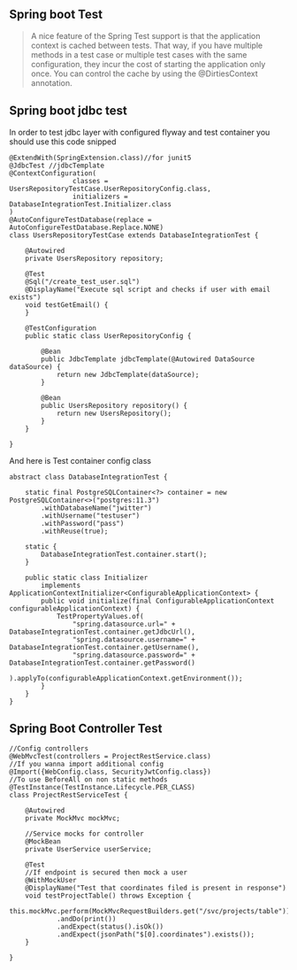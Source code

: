 ## Spring boot Test
> A nice feature of the Spring Test support is that the application context is cached between tests.
> That way, if you have multiple methods in a test case or multiple test cases with the same configuration,
> they incur the cost of starting the application only once.
> You can control the cache by using the @DirtiesContext annotation.

## Spring boot jdbc test
In order to test jdbc layer with configured flyway and test container you should use this code snipped
```
@ExtendWith(SpringExtension.class)//for junit5
@JdbcTest //jdbcTemplate
@ContextConfiguration(
				classes = UsersRepositoryTestCase.UserRepositoryConfig.class,
				initializers = DatabaseIntegrationTest.Initializer.class
)
@AutoConfigureTestDatabase(replace = AutoConfigureTestDatabase.Replace.NONE)
class UsersRepositoryTestCase extends DatabaseIntegrationTest {

    @Autowired
    private UsersRepository repository;

    @Test
    @Sql("/create_test_user.sql")
    @DisplayName("Execute sql script and checks if user with email exists")
    void testGetEmail() {
    }

    @TestConfiguration
    public static class UserRepositoryConfig {

        @Bean
        public JdbcTemplate jdbcTemplate(@Autowired DataSource dataSource) {
            return new JdbcTemplate(dataSource);
        }

        @Bean
        public UsersRepository repository() {
            return new UsersRepository();
        }
    }

}
```

And here is Test container config class
```
abstract class DatabaseIntegrationTest {

    static final PostgreSQLContainer<?> container = new PostgreSQLContainer<>("postgres:11.3")
        .withDatabaseName("jwitter")
        .withUsername("testuser")
        .withPassword("pass")
        .withReuse(true);

    static {
        DatabaseIntegrationTest.container.start();
    }

    public static class Initializer
        implements ApplicationContextInitializer<ConfigurableApplicationContext> {
        public void initialize(final ConfigurableApplicationContext configurableApplicationContext) {
            TestPropertyValues.of(
                "spring.datasource.url=" + DatabaseIntegrationTest.container.getJdbcUrl(),
                "spring.datasource.username=" + DatabaseIntegrationTest.container.getUsername(),
                "spring.datasource.password=" + DatabaseIntegrationTest.container.getPassword()
            ).applyTo(configurableApplicationContext.getEnvironment());
        }
    }
}
```

## Spring Boot Controller Test
```
//Config controllers
@WebMvcTest(controllers = ProjectRestService.class)
//If you wanna import additional config
@Import({WebConfig.class, SecurityJwtConfig.class})
//To use BeforeAll on non static methods
@TestInstance(TestInstance.Lifecycle.PER_CLASS)
class ProjectRestServiceTest {

    @Autowired
    private MockMvc mockMvc;

    //Service mocks for controller
    @MockBean
    private UserService userService;

    @Test
	//If endpoint is secured then mock a user
    @WithMockUser
    @DisplayName("Test that coordinates filed is present in response")
    void testProjectTable() throws Exception {
        this.mockMvc.perform(MockMvcRequestBuilders.get("/svc/projects/table"))
            .andDo(print())
            .andExpect(status().isOk())
            .andExpect(jsonPath("$[0].coordinates").exists());
    }

}

```


